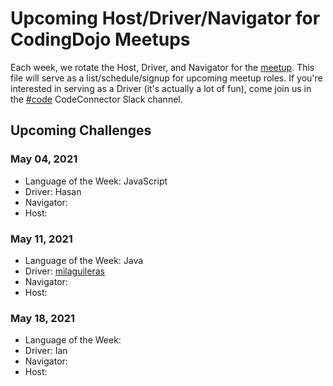 # Upcoming Host/Driver/Navigator for CodingDojo Meetups

Each week, we rotate the Host, Driver, and Navigator for the [meetup](https://www.meetup.com/memphis-technology-user-groups/events/lnbhhsyccgbkc/). This file will serve as a list/schedule/signup for upcoming meetup roles. If you're interested in serving as a Driver (it's actually a lot of fun), come join us in the [#code](https://join.slack.com/t/code-connector/shared_invite/zt-6e1idsg6-wYI1hdfk_hR_QKahSBwldQ) CodeConnector Slack channel.

## Upcoming Challenges

### May 04, 2021

- Language of the Week: JavaScript
- Driver: Hasan
- Navigator:
- Host: 

### May 11, 2021

- Language of the Week: Java
- Driver: [milaguileras](https://github.com/milaguileras)
- Navigator:
- Host: 

### May 18, 2021

- Language of the Week:
- Driver: Ian
- Navigator:
- Host: 
